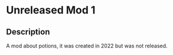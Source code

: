 # Unreleased Mod 1
## Description
A mod about potions, it was created in 2022 but was not released.

